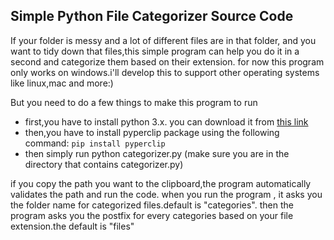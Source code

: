 ## Simple Python File Categorizer Source Code
If your folder is messy and a lot of different files are in that folder, and you want to tidy down that files,this simple program can help you do it in a second and categorize them based on their extension.
for now this program only works on windows.i'll develop this to support other operating systems like linux,mac and more:)

But you need to do a few things to make this program to run
* first,you have to install python 3.x. you can download it from [this link](https://www.python.org/downloads/)
* then,you have to install pyperclip package using the following command:
    ``` pip install pyperclip ```
* then simply run python categorizer.py (make sure you are in the directory that contains categorizer.py)

if you copy the path you want to the clipboard,the program automatically validates the path and run the code.
when you run the program , it asks you the folder name for categorized files.default is "categories".
then the program asks you the postfix for every categories based on your file extension.the default is "files"

